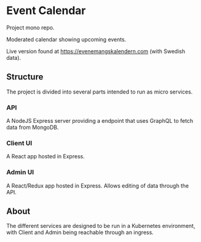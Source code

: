 # Event Calendar #

Project mono repo.

Moderated calendar showing upcoming events.

Live version found at https://evenemangskalendern.com (with Swedish data).

## Structure ##
The project is divided into several parts intended to run as micro services.

### API ###
A NodeJS Express server providing a endpoint that uses GraphQL to fetch data from MongoDB.

### Client UI ###
A React app hosted in Express.

### Admin UI ###
A React/Redux app hosted in Express. Allows editing of data through the API.

## About ##
The different services are designed to be run in a Kubernetes environment, with Client and Admin being reachable through an ingress.

